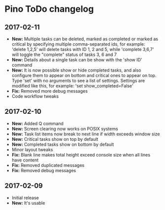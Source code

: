 # Pino ToDo changelog

## 2017-02-11
* **New:** Multiple tasks can be deleted, marked as completed or marked as critical by specifying multiple comma-separated ids, for example: 'delete 1,2,5' will delete tasks with ID 1, 2 and 5, while 'complete 3,6,7' will toggle the "complete" status of tasks 3, 6 and 7
* **New:** Details about a single task can be show with the 'show ID' command
* **New:** It is now possible show or hide completed tasks, and also configure them to appear on bottom and critical ones to appear on top. Type 'set' with no arguments to see a list of settings. Settings are modified like this, for example: 'set show_completed=False'
* **Fix:** Removed more debug messages
* Code workflow tweaks

## 2017-02-10
* **New:** Added Q command
* **New:** Screen clearing now works on POSIX systems
* **New:** Task list items now break to next line if width exceeds window size
* **New:** Critical tasks show on top by default
* **New:** Completed tasks show on bottom by default
* Minor layout tweaks
* **Fix:** Blank line makes total height exceed console size when all lines have content
* **Fix:** Removed duplicated messages
* **Fix:** Removed debug messages

## 2017-02-09
* Initial release
* **New:** It's usable
